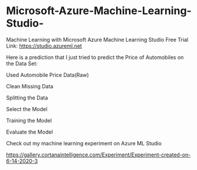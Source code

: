 # Microsoft-Azure-Machine-Learning-Studio-
Machine Learning with Microsoft Azure Machine Learning Studio
Free Trial Link:
https://studio.azureml.net

Here is a prediction that I just tried to predict the Price of Automobiles on the Data Set:

Used Automobile Price Data(Raw)

Clean Missing Data

Splitting the Data

Select the Model

Training the Model

Evaluate the Model

Check out my machine learning experiment on Azure ML Studio

https://gallery.cortanaintelligence.com/Experiment/Experiment-created-on-6-14-2020-3





